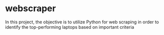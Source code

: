 # webscraper
In this project, the objective is to utilize Python for web scraping in order to identify the top-performing laptops based on important criteria
